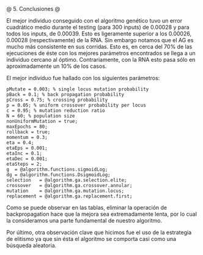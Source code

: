 @ 5. Conclusiones @

El mejor individuo conseguido con el algoritmo genético tuvo un error cuadrático medio
durante el testing (para 300 inputs) de 0.00028 y para todos los inputs, de 0.00039.
Esto es ligeramente superior a los 0.00026, 0.00028 (respectivamente) de la RNA.
Sin embargo notamos que el AG es mucho más consistente en sus corridas.
Esto es, en cerca del 70% de las ejecuciones de éste con los mejores parámetros encontrados
se llega a un individuo cercano al óptimo. Contrariamente, con la RNA esto pasa sólo
en aproximadamente un 10% de los casos.

El mejor individuo fue hallado con los siguientes parámetros:
```
pMutate = 0.003; % single locus mutation probability
pBack = 0.1; % back propagation probability
pCross = 0.75; % crossing probability
p = 0.05; % uniform crossover probability per locus
c = 0.95; % mutation reduction ratio
N = 60; % population size
nonUniformMutation = true;
maxEpochs = 80;
rollback = true;
momentum = 0.3;
eta = 0.4;
etaEps = 0.001;
etaInc = 0.1;
etaDec = 0.001;
etaSteps = 2;
g  = @algorithm.functions.sigmoidLog;
dg = @algorithm.functions.DsigmoidLog;
selection   = @algorithm.ga.selection.elite;
crossover   = @algorithm.ga.crossover.annular;
mutation    = @algorithm.ga.mutation.locus;
replacement = @algorithm.ga.replacement.first;
```

Como se puede observar en las tablas, eliminar la operación de backpropagation
hace que la mejora sea extremadamente lenta, por lo cual la consideramos una parte
fundamental de nuestro algoritmo.

Por último, otra observación clave que hicimos fue el uso de la estrategia de elitismo
ya que sin ésta el algoritmo se comporta casi como una búsqueda aleatoria.

